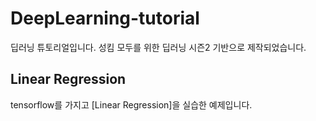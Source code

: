 # DeepLearning-tutorial
딥러닝 튜토리얼입니다. 성킴 모두를 위한 딥러닝 시즌2 기반으로 제작되었습니다.

## Linear Regression
tensorflow를 가지고 \[Linear Regression\]을 실습한 예제입니다.

